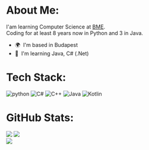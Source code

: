 #  About Me:
I'am learning Computer Science at [BME](https://www.bme.hu/?language=en).
<br>Coding for at least 8 years now in Python and 3 in Java.
*   🌍  I'm based in Budapest
*   🧠  I'm learning Java, C# (.Net)

#  Tech Stack:
![python](https://img.shields.io/badge/python-4571A1?style=for-the-badge&logo=python&logoColor=white) 
![C#](https://img.shields.io/badge/c%23-blueviolet?style=for-the-badge&logo=c-sharp&logoColor=white)
![C++](https://img.shields.io/badge/c++-dodgerblue?style=for-the-badge&logo=c%2B%2B&logoColor=white) 
![Java](https://img.shields.io/badge/java-firebrick?style=for-the-badge&logo=java&logoColor=white) 
![Kotlin](https://img.shields.io/badge/kotlin-darkviolet?style=for-the-badge&logo=kotlin&logoColor=white)

#  GitHub Stats:
![](http://github-profile-summary-cards.vercel.app/api/cards/profile-details?username=afkfish&theme=dark#gh-dark-mode-only)
![](https://github-readme-stats.vercel.app/api?username=afkfish&show_icons=true&hide_border=true&theme=dark#gh-dark-mode-only)\
![](https://github-readme-stats.vercel.app/api/top-langs/?username=afkfish&langs_count=10&exclude_repo=&hide=jupyter%20notebook,ejs,dockerfile,vim%20script,cmake,makefile,batchfile,emacs%20lisp,css,html&layout=compact&hide_border=true&theme=dark#gh-dark-mode-only)

